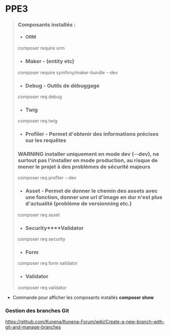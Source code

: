 # PPE3

> ### Composants installés : 
>
> - #### **ORM**
> composer require orm 
> 
>
> - ### **Maker** - (entity etc)
> composer require symfony/maker-bundle --dev
> 
>
> - ### **Debug** - Outils de débuggage
> composer req debug
> 
>
> - ### **Twig**
> composer req twig
> 
>
> - ### **Profiler** - Permet d'obtenir des informations précises sur les requêtes
> ### WARNING installer uniquement en mode dev (--dev), ne surtout pas l'installer en mode production, au risque de mener le projet à des problèmes de sécurité majeurs
> composer req profiler --dev 
> 
>
> - ### **Asset** - Permet de donner le chemin des assets avec une fonction, donner une url d'image en dur n'est plus d'actualité (problème de versionning etc.)
> composer req asset
>
>
> - ### **Security****Validator**
> composer req security 
> 
>
> - ### **Form** 
> composer req form validator
> 
>
> - ### **Validator** 
> composer req validator
> 


- Commande pour afficher les composants installés
 **composer show**


### Gestion des branches Git
https://github.com/Kunena/Kunena-Forum/wiki/Create-a-new-branch-with-git-and-manage-branches